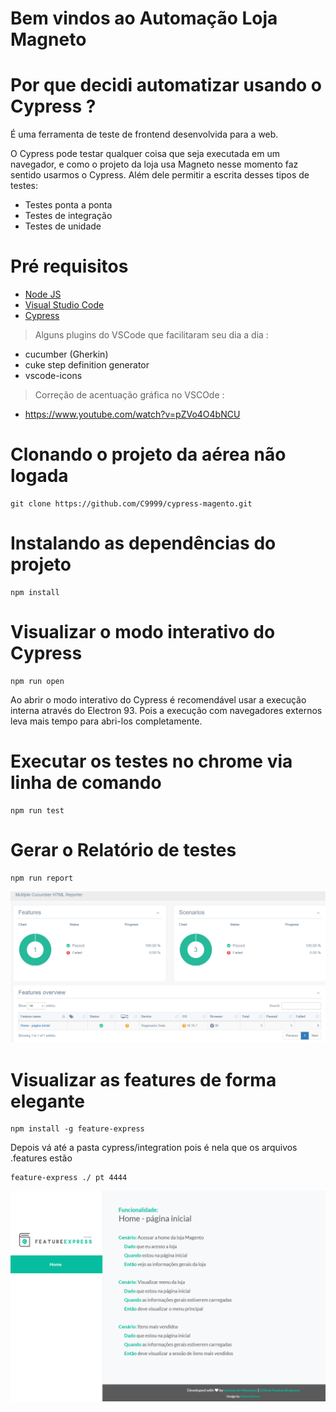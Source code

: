 # Bem vindos ao Automação Loja Magneto

# Por que decidi automatizar usando o Cypress ?
É uma ferramenta de teste de frontend desenvolvida para a web.

O Cypress pode testar qualquer coisa que seja executada em um navegador, e como o projeto da loja usa  Magneto nesse momento faz sentido usarmos o Cypress. Além dele permitir a escrita desses tipos de testes:

* Testes ponta a ponta
* Testes de integração
* Testes de unidade

# Pré requisitos

* [Node JS](https://nodejs.org/en/download/)
* [Visual Studio Code](https://code.visualstudio.com/download)
* [Cypress](https://www.cypress.io/)

> Alguns plugins do VSCode que facilitaram seu dia a dia :
- cucumber (Gherkin)
- cuke step definition generator
- vscode-icons

> Correção de acentuação gráfica no VSCOde :
- https://www.youtube.com/watch?v=pZVo4O4bNCU

# Clonando o projeto da aérea não logada
```
git clone https://github.com/C9999/cypress-magento.git
```

# Instalando as dependências do projeto
```
npm install
```

# Visualizar o modo interativo do Cypress
```
npm run open
```
Ao abrir o modo interativo do Cypress é recomendável usar a execução interna através do Electron 93. Pois a execução com navegadores externos leva mais tempo para abri-los completamente.

# Executar os testes no chrome via linha de comando
```
npm run test
```

# Gerar o Relatório de testes
```
npm run report
```
![Screenshot](relatorio.png)

# Visualizar as features de forma elegante
```
npm install -g feature-express 
```
Depois vá até a pasta cypress/integration pois é nela que os arquivos .features estão

```
feature-express ./ pt 4444
```
![Screenshot](features.png)
